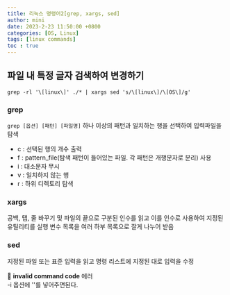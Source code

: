 ```yaml
---
title: 리눅스 명령어2[grep, xargs, sed]
author: mini
date: 2023-2-23 11:50:00 +0800
categories: [OS, Linux]
tags: [linux commands]
toc : true
---
```


## 파일 내 특정 글자 검색하여 변경하기 

```
grep -rl '\[linux\]' ./* | xargs sed 's/\[linux\]/\[OS\]/g'
```

### grep
`grep [옵션] [패턴] [파일명]`
하나 이상의 패턴과 일치하는 행을 선택하여 입력파일을 탐색  
- c : 선택된 행의 개수 출력  
- f : pattern_file(탐색 패턴이 들어있는 파일. 각 패턴은 개행문자로 분리) 사용  
- i : 대소문자 무시  
- v : 일치하지 않는 행  
- r : 하위 디렉토리 탐색 

### xargs
공백, 탭, 줄 바꾸기 및 파일의 끝으로 구분된 인수를 읽고 이를 인수로 사용하여 지정된 유틸리티를 실행
변수 목록을 여러 하부 목록으로 잘게 나누어 받음

### sed
지정된 파일 또는 표준 입력을 읽고 명령 리스트에 지정된 대로 입력을 수정  

🛑 **invalid command code** 에러  
-i 옵션에 ''를 넣어주면된다.

